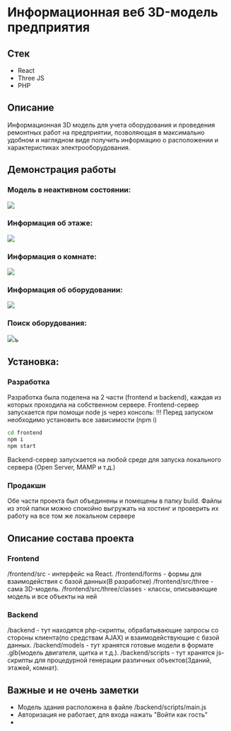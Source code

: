 # Информационная веб 3D-модель предприятия
## Стек

- React
- Three JS
- PHP

## Описание
Информационная 3D модель для учета оборудования и проведения ремонтных работ на предприятии, позволяющая в максимально удобном и наглядном виде получить информацию о расположении и характеристиках электрооборудования.

## Демонстрация работы
### Модель в неактивном состоянии:
![](https://i.imgur.com/LECd2nX.gif)
### Информация об этаже:
![](https://i.imgur.com/MqAeJ9E.gif)
### Информация о комнате:
![](https://i.imgur.com/CsYrrbA.gif)
### Информация об оборудовании:
![](https://i.imgur.com/qUq4dSn.gif)
### Поиск оборудования:
![](https://i.imgur.com/M9bh2B5.gif)ъ
## Установка:
### Разработка
Разработка была поделена на 2 части (frontend и backend), каждая из которых проходила на собственном сервере.
Frontend-сервер запускается при помощи node js через консоль:
!!! Перед запуском необходимо установить все зависимости (npm i)
```sh
cd frontend
npm i
npm start
```
Backend-сервер запускается на любой среде для запуска локального сервера (Open Server, MAMP и т.д.)
### Продакшн
Обе части проекта был объединены и помещены в папку build.
Файлы из этой папки можно спокойно выгружать на хостинг и проверить их работу на все том же локальном сервере
## Описание состава проекта
### Frontend
/frontend/src - интерфейс на React.
/frontend/forms - формы для взаимодействия с базой данных(В разработке) 
/frontend/src/three - сама 3D-модель.
/frontend/src/three/classes - классы, описывающие модель и все объекты на ней
### Backend
/backend - тут находятся php-скрипты, обрабатывающие запросы со стороны клиента(по средствам AJAX) и взаимодействующие с базой данных.
/backend/models - тут хранятся готовые модели в формате .glb(модель двигателя, щитка и т.д.).
/backend/scripts - тут хранятся js-скрипты для процедурной генерации различных объектов(Зданий, этажей, комнат).
## Важные и не очень заметки
- Модель здания расположена в файле /backend/scripts/main.js
- Авторизация не работает, для входа нажать "Войти как гость"
- 